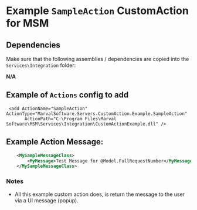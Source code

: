 # Example `SampleAction` CustomAction for MSM


## Dependencies

Make sure that the following assemblies / dependencies are copied into
the `Services\Integration` folder:

**N/A**


## Example of `Actions` config to add

     <add ActionName="SampleAction" ActionType="MarvalSoftware.Servers.CustomAction.Example.SampleAction"
           ActionPath="C:\Program Files\Marval Software\MSM\Services\Integration\CustomActionExample.dll" />


## Example Action Message:

```xml
    <MySampleMessageClass>
        <MyMessage>Test Message for @Model.FullRequestNumber</MyMessage>
    </MySampleMessageClass>
```

### Notes

- All this example custom action does, is return the message to the
  user via a UI message (popup).